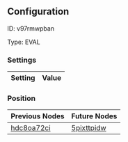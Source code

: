 # <nil>
## Configuration
ID:  v97rmwpban

Type: EVAL 


### Settings
| Setting | Value  |
| :------------------------ | ---------------------------------------- |
 




### Position
| Previous Nodes | Future Nodes |
| :------------- | ------------ |
| [hdc8oa72ci](./hdc8oa72ci.md) | [5pixttpidw](./5pixttpidw.md) |